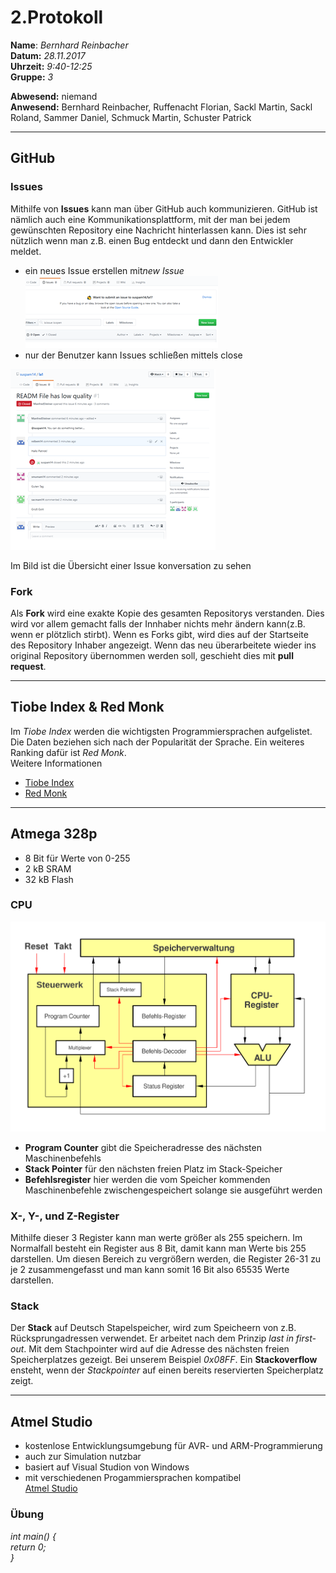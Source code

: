 # 2.Protokoll  
  
  **Name**:  *Bernhard Reinbacher*  
  **Datum:** *28.11.2017*  
  **Uhrzeit:** *9:40-12:25*  
  **Gruppe:** *3*  
  
   
    
 **Abwesend:** niemand  
 **Anwesend:** Bernhard Reinbacher, Ruffenacht Florian, Sackl Martin, Sackl Roland, Sammer Daniel, Schmuck Martin, Schuster Patrick  
  
*********************************************************************************************************************************
## GitHub  
### Issues  
Mithilfe von **Issues** kann man über GitHub auch kommunizieren. GitHub ist nämlich auch eine Kommunikationsplattform, mit der man bei jedem gewünschten Repository eine Nachricht hinterlassen kann. Dies ist sehr nützlich wenn man z.B. einen Bug entdeckt und dann den Entwickler meldet.  
* ein neues Issue erstellen mit*new Issue*     
![gitIssueErstellen](/reibem14/Issue.png)  
* nur der Benutzer kann Issues schließen mittels close   

![gitIssueÜbersicht](/reibem14/Issue_gesamt.png)     

Im Bild ist die Übersicht einer Issue konversation zu sehen 

### Fork  
Als **Fork** wird eine exakte Kopie des gesamten Repositorys verstanden. Dies wird vor allem gemacht falls der Innhaber nichts mehr ändern kann(z.B. wenn er plötzlich stirbt). Wenn es Forks gibt, wird dies auf der Startseite des Repository Inhaber angezeigt. 
Wenn das neu überarbeitete wieder ins original Repository übernommen werden soll, geschieht dies mit **pull request**.    
*********************************************************************************************************************************
## Tiobe Index & Red Monk 
Im *Tiobe Index* werden die wichtigsten Programmiersprachen aufgelistet. Die Daten beziehen sich nach der Popularität der Sprache. Ein weiteres Ranking dafür ist *Red Monk*.   
Weitere Informationen  
* [Tiobe Index](https://www.tiobe.com/tiobe-index/)   
* [Red Monk](http://redmonk.com/sogrady/2017/06/08/language-rankings-6-17/)    
*********************************************************************************************************************************
## Atmega 328p  
* 8 Bit für Werte von 0-255  
* 2 kB SRAM  
* 32 kB Flash   
### CPU  
![CPU](/reibem14/CPU_atmega328p.svg)  
* **Program Counter** gibt die Speicheradresse des nächsten Maschinenbefehls  
* **Stack Pointer**  für den nächsten freien Platz im Stack-Speicher
* **Befehlsregister** hier werden die vom Speicher kommenden Maschinenbefehle zwischengespeichert solange sie ausgeführt werden  
### X-, Y-, und Z-Register  
Mithilfe dieser 3 Register kann man werte größer als 255 speichern. Im Normalfall besteht ein Register aus 8 Bit, damit kann man Werte bis 255 darstellen. Um diesen Bereich zu vergrößern werden, die Register 26-31 zu je 2 zusammengefasst und man kann somit 16 Bit also 65535 Werte darstellen.      
### Stack  
Der **Stack** auf Deutsch Stapelspeicher, wird zum Speicheern von z.B. Rücksprungadressen verwendet. Er arbeitet nach dem Prinzip *last in first-out*. Mit dem Stachpointer wird auf die Adresse des nächsten freien Speicherplatzes gezeigt. Bei unserem Beispiel *0x08FF*. Ein **Stackoverflow** ensteht, wenn der *Stackpointer* auf einen bereits reservierten Speicherplatz zeigt.
*********************************************************************************************************************************  
## Atmel Studio  
* kostenlose Entwicklungsumgebung für AVR- und ARM-Programmierung  
* auch zur Simulation nutzbar
* basiert auf Visual Studion von Windows  
* mit verschiedenen Progammiersprachen kompatibel  
[Atmel Studio](http://www.atmel.com/microsite/atmel-studio/)  
### Übung  
*int main() 
{  
  return 0;  
}*




